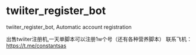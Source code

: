 # twiiter_register_bot
twiiter_register_bot,  Automatic account registration


出售twiiter注册机,一天单脚本可以注册1w个号（还有各种营养脚本）
联系飞机：
https://t.me/constantsas

